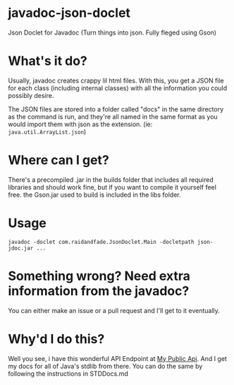 # javadoc-json-doclet
Json Doclet for Javadoc (Turn things into json. Fully fleged using Gson)

# What's it do?
Usually, javadoc creates crappy lil html files. With this, you get a JSON file for each class (including internal classes) with all the information you could possibly desire.

The JSON files are stored into a folder called "docs" in the same directory as the command is run, and they're all named in the same format as you would import them with json as the extension.
(ie: `java.util.ArrayList.json`)

# Where can I get?

There's a precompiled .jar in the builds folder that includes all required libraries and should work fine, but if you want to compile it yourself feel free. the Gson.jar used to build is included in the libs folder.

# Usage
`javadoc -doclet com.raidandfade.JsonDoclet.Main -docletpath json-jdoc.jar ...`

# Something wrong? Need extra information from the javadoc?
You can either make an issue or a pull request and I'll get to it eventually.

# Why'd I do this?
Well you see, i have this wonderful API Endpoint at [My Public Api](https://dash.api.gocode.it/javadoc/). And I get my docs for all of Java's stdlib from there. You can do the same by following the instructions in STDDocs.md